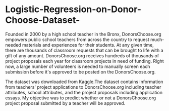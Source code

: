 # Logistic-Regression-on-Donor-Choose-Dataset-
Founded in 2000 by a high school teacher in the Bronx, DonorsChoose.org empowers public school teachers from across the country to request much-needed materials and experiences for their students. At any given time, there are thousands of classroom requests that can be brought to life with a gift of any amount.  DonorsChoose.org receives hundreds of thousands of project proposals each year for classroom projects in need of funding. Right now, a large number of volunteers is needed to manually screen each submission before it's approved to be posted on the DonorsChoose.org.

The dataset was downloaded from Kaggle.The dataset contains information from teachers' project applications to DonorsChoose.org including teacher attributes, school attributes, and the project proposals including application essays. My objective was to predict whether or not a DonorsChoose.org project proposal submitted by a teacher will be approved.
